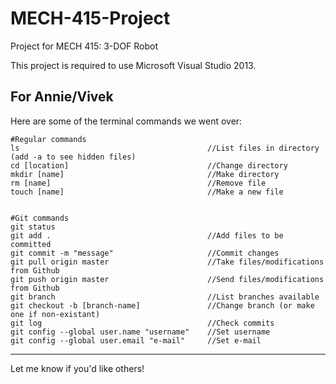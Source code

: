 # MECH-415-Project
Project for MECH 415: 3-DOF Robot

This project is required to use Microsoft Visual Studio 2013.

For Annie/Vivek
-------------------------------------------------------------------------------------------------

Here are some of the terminal commands we went over:

```
#Regular commands
ls                                          //List files in directory (add -a to see hidden files)
cd [location]                               //Change directory
mkdir [name]                                //Make directory
rm [name]                                   //Remove file
touch [name]                                //Make a new file


#Git commands
git status
git add .                                   //Add files to be committed
git commit -m "message"                     //Commit changes
git pull origin master                      //Take files/modifications from Github
git push origin master                      //Send files/modifications from Github
git branch                                  //List branches available
git checkout -b [branch-name]               //Change branch (or make one if non-existant)
git log                                     //Check commits
git config --global user.name "username"    //Set username
git config --global user.email "e-mail"     //Set e-mail
```

---------------------------------------------------------------------------------------------------

Let me know if you'd like others!
